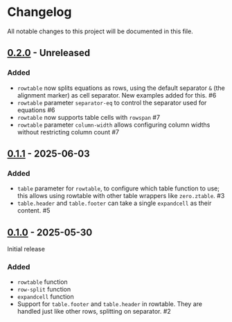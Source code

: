 # Changelog

All notable changes to this project will be documented in this file.

## [0.2.0] - Unreleased

### Added

- `rowtable` now splits equations as rows, using the default separator `&` (the alignment marker) as cell separator. New examples added for this. #6
- `rowtable` parameter `separator-eq` to control the separator used for equations #6
- `rowtable` now supports table cells with `rowspan` #7
- `rowtable` parameter `column-width` allows configuring column widths without restricting column count #7

## [0.1.1] - 2025-06-03

### Added

- `table` parameter for `rowtable`, to configure which table function to use;
  this allows using rowtable with other table wrappers like `zero.ztable`. #3
- `table.header` and `table.footer` can take a single `expandcell` as their
  content. #5


## [0.1.0] - 2025-05-30

Initial release

### Added

- `rowtable` function
- `row-split` function
- `expandcell` function
- Support for `table.footer` and `table.header` in rowtable.
  They are handled just like other rows, splitting on separator. #2


<!-- versions are final when published on typst universe -->
[Unreleased]: https://github.com/typst-community/rowmantic/compare/v0.1.0...HEAD
[0.2.0]: https://github.com/typst-community/rowmantic/releases/tag/v0.2.0
[0.1.1]: https://github.com/typst-community/rowmantic/releases/tag/v0.1.1
[0.1.0]: https://github.com/typst-community/rowmantic/releases/tag/v0.1.0
